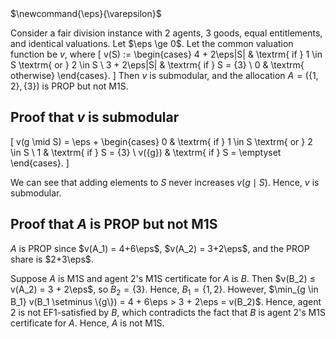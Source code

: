 <span class="invisible">
$\newcommand{\eps}{\varepsilon}$
</span>

Consider a fair division instance with 2 agents, 3 goods, equal entitlements, and identical valuations.
Let $\eps \ge 0$. Let the common valuation function be $v$, where
\[ v(S) := \begin{cases}
4 + 2\eps|S| & \textrm{ if } 1 \in S \textrm{ or } 2 \in S
\\ 3 + 2\eps|S| & \textrm{ if } S = \{3\}
\\ 0 & \textrm{ otherwise}
\end{cases}. \]
Then $v$ is submodular, and the allocation $A = (\{1, 2\}, \{3\})$ is PROP but not M1S.

## Proof that $v$ is submodular

\[ v(g \mid S) = \eps + \begin{cases}
0 & \textrm{ if } 1 \in S \textrm{ or } 2 \in S
\\ 1 & \textrm{ if } S = \{3\}
\\ v(\{g\}) & \textrm{ if } S = \emptyset
\end{cases}. \]

We can see that adding elements to $S$ never increases $v(g \mid S)$.
Hence, $v$ is submodular.

## Proof that $A$ is PROP but not M1S

$A$ is PROP since $v(A_1) = 4+6\eps$, $v(A_2) = 3+2\eps$, and the PROP share is $2+3\eps$.

Suppose $A$ is M1S and agent 2's M1S certificate for $A$ is $B$.
Then $v(B_2) ≤ v(A_2) = 3 + 2\eps$, so $B_2 = \{3\}$. Hence, $B_1 = \{1, 2\}$.
However, $\min_{g \in B_1} v(B_1 \setminus \{g\}) = 4 + 6\eps > 3 + 2\eps = v(B_2)$.
Hence, agent 2 is not EF1-satisfied by $B$, which contradicts the fact that $B$
is agent 2's M1S certificate for $A$. Hence, $A$ is not M1S.
